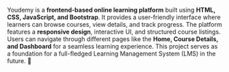 Youdemy is a **frontend-based online learning platform** built using **HTML, CSS, JavaScript, and Bootstrap**. It provides a user-friendly interface where learners can browse courses, view details, and track progress. The platform features a **responsive design**, interactive UI, and structured course listings. Users can navigate through different pages like the **Home, Course Details, and Dashboard** for a seamless learning experience. This project serves as a foundation for a full-fledged Learning Management System (LMS) in the future. 🚀

